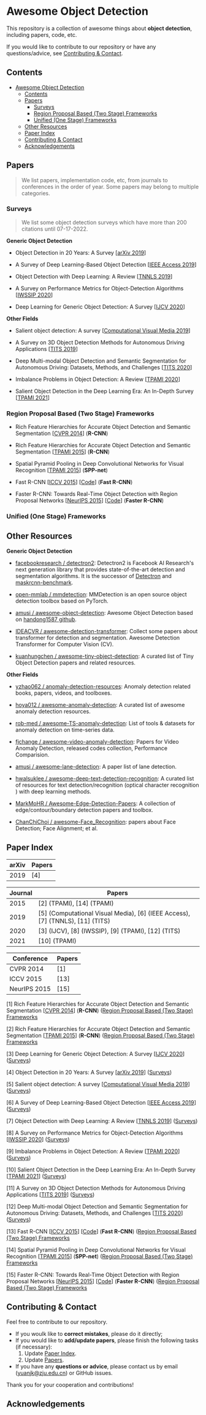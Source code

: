 # Awesome Object Detection

This repository is a collection of awesome things about **object detection**, including papers, code, etc.

If you would like to contribute to our repository or have any questions/advice, see [Contributing & Contact](#contributing--contact).

## Contents

- [Awesome Object Detection](#awesome-object-detection)
  - [Contents](#contents)
  - [Papers](#papers)
    - [Surveys](#surveys)
    - [Region Proposal Based (Two Stage) Frameworks](#region-proposal-based-two-stage-frameworks)
    - [Unified (One Stage) Frameworks](#unified-one-stage-frameworks)
  - [Other Resources](#other-resources)
  - [Paper Index](#paper-index)
  - [Contributing & Contact](#contributing--contact)
  - [Acknowledgements](#acknowledgements)

## Papers

> We list papers, implementation code, etc, from journals to conferences in the order of year. Some papers may belong to multiple categories.

### Surveys

> We list some object detection surveys which have more than 200 citations until 07-17-2022. 

**Generic Object Detection**

- Object Detection in 20 Years: A Survey [[arXiv 2019](https://arxiv.org/pdf/1905.05055.pdf%C2%A0%EF%BC%88PS)]

- A Survey of Deep Learning-Based Object Detection [[IEEE Access 2019](https://ieeexplore.ieee.org/stamp/stamp.jsp?arnumber=8825470)]

- Object Detection with Deep Learning: A Review [[TNNLS 2019](https://arxiv.org/pdf/1807.05511.pdf&usg=ALkJrhhpApwNJOmg83O8p2Ua76PNh6tR8A)]

- A Survey on Performance Metrics for Object-Detection Algorithms [[IWSSIP 2020](https://www.researchgate.net/profile/Rafael-Padilla/publication/343194514_A_Survey_on_Performance_Metrics_for_Object-Detection_Algorithms/links/5f1b5a5e45851515ef478268/A-Survey-on-Performance-Metrics-for-Object-Detection-Algorithms.pdf)]

- Deep Learning for Generic Object Detection: A Survey [[IJCV 2020](https://link.springer.com/article/10.1007/s11263-019-01247-4)]


**Other Fields**

- Salient object detection: A survey [[Computational Visual Media 2019](https://link.springer.com/content/pdf/10.1007/s41095-019-0149-9.pdf)]

- A Survey on 3D Object Detection Methods for Autonomous Driving Applications [[TITS 2019](http://wrap.warwick.ac.uk/114314/1/WRAP-survey-3D-object-detection-methods-autonomous-driving-applications-Arnold-2019.pdf?ref=https://githubhelp.com)]

- Deep Multi-modal Object Detection and Semantic Segmentation for Autonomous Driving: Datasets, Methods, and Challenges [[TITS 2020](https://arxiv.org/pdf/1902.07830.pdf)]

- Imbalance Problems in Object Detection: A Review [[TPAMI 2020](https://arxiv.org/pdf/1909.00169)]

- Salient Object Detection in the Deep Learning Era: An In-Depth Survey [[TPAMI 2021](https://arxiv.org/pdf/1904.09146.pdf%C2%A0%E8%8B%A5%E6%9C%89%E4%B8%AA%E4%BA%BA%E8%AF%AF%E5%8C%BA%E5%8F%8A%E7%BF%BB%E8%AF%91%E9%94%99%E8%AF%AF%EF%BC%8C%E6%81%B3%E8%AF%B7%E5%8F%8A%E6%97%B6%E8%AF%84%E8%AE%BA%E6%8C%87%E6%AD%A3%E3%80%82)]

### Region Proposal Based (Two Stage) Frameworks

- Rich Feature Hierarchies for Accurate Object Detection and Semantic Segmentation [[CVPR 2014](https://openaccess.thecvf.com/content_cvpr_2014/papers/Girshick_Rich_Feature_Hierarchies_2014_CVPR_paper.pdf)] (**R-CNN**)

- Rich Feature Hierarchies for Accurate Object Detection and Semantic Segmentation [[TPAMI 2015](https://ieeexplore.ieee.org/ielaam/34/7346524/7112511-aam.pdf)] (**R-CNN**)

- Spatial Pyramid Pooling in Deep Convolutional Networks for Visual Recognition [[TPAMI 2015](https://arxiv.org/abs/1406.4729)] (**SPP-net**)

- Fast R-CNN [[ICCV 2015](https://openaccess.thecvf.com/content_iccv_2015/papers/Girshick_Fast_R-CNN_ICCV_2015_paper.pdf)] [[Code](https://github.com/rbgirshick/fast-rcnn)] (**Fast R-CNN**)

- Faster R-CNN: Towards Real-Time Object Detection with Region Proposal Networks [[NeurIPS 2015](https://proceedings.neurips.cc/paper/2015/file/14bfa6bb14875e45bba028a21ed38046-Paper.pdf)] [[Code](https://github.com/ShaoqingRen/faster_rcnn)] (**Faster R-CNN**)

### Unified (One Stage) Frameworks

## Other Resources

**Generic Object Detection**
- [facebookresearch / detectron2](https://github.com/facebookresearch/detectron2): Detectron2 is Facebook AI Research's next generation library that provides state-of-the-art detection and segmentation algorithms. It is the successor of [Detectron](https://github.com/facebookresearch/Detectron/) and [maskrcnn-benchmark](https://github.com/facebookresearch/maskrcnn-benchmark/).

- [open-mmlab / mmdetection](https://github.com/open-mmlab/mmdetection): MMDetection is an open source object detection toolbox based on PyTorch.

- [amusi / awesome-object-detection](https://github.com/amusi/awesome-object-detection): Awesome Object Detection based on [handong1587 github](https://handong1587.github.io/deep_learning/2015/10/09/object-detection.html).

- [IDEACVR / awesome-detection-transformer](https://github.com/IDEACVR/awesome-detection-transformer): Collect some papers about transformer for detection and segmentation. Awesome Detection Transformer for Computer Vision (CV).

- [kuanhungchen / awesome-tiny-object-detection](https://github.com/kuanhungchen/awesome-tiny-object-detection): A curated list of Tiny Object Detection papers and related resources.

**Other Fields**
- [yzhao062 / anomaly-detection-resources](https://github.com/yzhao062/anomaly-detection-resources): Anomaly detection related books, papers, videos, and toolboxes.

- [hoya012 / awesome-anomaly-detection](https://github.com/hoya012/awesome-anomaly-detection): A curated list of awesome anomaly detection resources.

- [rob-med / awesome-TS-anomaly-detection](https://github.com/rob-med/awesome-TS-anomaly-detection): List of tools & datasets for anomaly detection on time-series data.

- [fjchange / awesome-video-anomaly-detection](https://github.com/fjchange/awesome-video-anomaly-detection): Papers for Video Anomaly Detection, released codes collection, Performance Comparision.

- [amusi / awesome-lane-detection](https://github.com/amusi/awesome-lane-detection): A paper list of lane detection. 

- [hwalsuklee / awesome-deep-text-detection-recognition](https://github.com/hwalsuklee/awesome-deep-text-detection-recognition): A curated list of resources for text detection/recognition (optical character recognition ) with deep learning methods.

- [MarkMoHR / Awesome-Edge-Detection-Papers](https://github.com/MarkMoHR/Awesome-Edge-Detection-Papers): A collection of edge/contour/boundary detection papers and toolbox.

- [ChanChiChoi / awesome-Face_Recognition](https://github.com/ChanChiChoi/awesome-Face_Recognition): papers about Face Detection; Face Alignment; et al.

## Paper Index

| arXiv  |  Papers  |
|  ----  | ----  |
|  2019  |  [4]  |

| Journal  |  Papers  |
|  ----  | ----  |
|  2015  |  [2] (TPAMI), [14] (TPAMI)  |
|  2019  |  [5] (Computational Visual Media), [6] (IEEE Access), [7] (TNNLS), [11] (TITS)  |
|  2020  |  [3] (IJCV), [8] (IWSSIP), [9] (TPAMI), [12] (TITS)  |
|  2021  |  [10] (TPAMI)  |

| Conference  |  Papers  |
|  ----  | ----  |
|  CVPR 2014  |  [1]  |
|  ICCV 2015  |  [13]  |
|  NeurIPS 2015  |  [15]  |

[1] Rich Feature Hierarchies for Accurate Object Detection and Semantic Segmentation [[CVPR 2014](https://openaccess.thecvf.com/content_cvpr_2014/papers/Girshick_Rich_Feature_Hierarchies_2014_CVPR_paper.pdf)] (**R-CNN**) ([Region Proposal Based (Two Stage) Frameworks](#region-proposal-based-two-stage-frameworks)

[2] Rich Feature Hierarchies for Accurate Object Detection and Semantic Segmentation [[TPAMI 2015](https://ieeexplore.ieee.org/ielaam/34/7346524/7112511-aam.pdf)] (**R-CNN**) ([Region Proposal Based (Two Stage) Frameworks](#region-proposal-based-two-stage-frameworks)

[3] Deep Learning for Generic Object Detection: A Survey [[IJCV 2020](https://link.springer.com/article/10.1007/s11263-019-01247-4)] ([Surveys](#surveys))

[4] Object Detection in 20 Years: A Survey [[arXiv 2019](https://arxiv.org/pdf/1905.05055.pdf%C2%A0%EF%BC%88PS)] ([Surveys](#surveys))

[5] Salient object detection: A survey [[Computational Visual Media 2019](https://link.springer.com/content/pdf/10.1007/s41095-019-0149-9.pdf)] ([Surveys](#surveys))

[6] A Survey of Deep Learning-Based Object Detection [[IEEE Access 2019](https://ieeexplore.ieee.org/stamp/stamp.jsp?arnumber=8825470)] ([Surveys](#surveys))

[7] Object Detection with Deep Learning: A Review [[TNNLS 2019](https://arxiv.org/pdf/1807.05511.pdf&usg=ALkJrhhpApwNJOmg83O8p2Ua76PNh6tR8A)] ([Surveys](#surveys))

[8] A Survey on Performance Metrics for Object-Detection Algorithms [[IWSSIP 2020](https://www.researchgate.net/profile/Rafael-Padilla/publication/343194514_A_Survey_on_Performance_Metrics_for_Object-Detection_Algorithms/links/5f1b5a5e45851515ef478268/A-Survey-on-Performance-Metrics-for-Object-Detection-Algorithms.pdf)] ([Surveys](#surveys))

[9] Imbalance Problems in Object Detection: A Review [[TPAMI 2020](https://arxiv.org/pdf/1909.00169)] ([Surveys](#surveys))

[10] Salient Object Detection in the Deep Learning Era: An In-Depth Survey [[TPAMI 2021](https://arxiv.org/pdf/1904.09146.pdf%C2%A0%E8%8B%A5%E6%9C%89%E4%B8%AA%E4%BA%BA%E8%AF%AF%E5%8C%BA%E5%8F%8A%E7%BF%BB%E8%AF%91%E9%94%99%E8%AF%AF%EF%BC%8C%E6%81%B3%E8%AF%B7%E5%8F%8A%E6%97%B6%E8%AF%84%E8%AE%BA%E6%8C%87%E6%AD%A3%E3%80%82)] ([Surveys](#surveys))

[11] A Survey on 3D Object Detection Methods for Autonomous Driving Applications [[TITS 2019](http://wrap.warwick.ac.uk/114314/1/WRAP-survey-3D-object-detection-methods-autonomous-driving-applications-Arnold-2019.pdf?ref=https://githubhelp.com)] ([Surveys](#surveys))

[12] Deep Multi-modal Object Detection and Semantic Segmentation for Autonomous Driving: Datasets, Methods, and Challenges [[TITS 2020](https://arxiv.org/pdf/1902.07830.pdf)] ([Surveys](#surveys))

[13] Fast R-CNN [[ICCV 2015](https://openaccess.thecvf.com/content_iccv_2015/papers/Girshick_Fast_R-CNN_ICCV_2015_paper.pdf)] [[Code](https://github.com/rbgirshick/fast-rcnn)] (**Fast R-CNN**) ([Region Proposal Based (Two Stage) Frameworks](#region-proposal-based-two-stage-frameworks)

[14] Spatial Pyramid Pooling in Deep Convolutional Networks for Visual Recognition [[TPAMI 2015](https://arxiv.org/abs/1406.4729)] (**SPP-net**) ([Region Proposal Based (Two Stage) Frameworks](#region-proposal-based-two-stage-frameworks)

[15] Faster R-CNN: Towards Real-Time Object Detection with Region Proposal Networks [[NeurIPS 2015](https://proceedings.neurips.cc/paper/2015/file/14bfa6bb14875e45bba028a21ed38046-Paper.pdf)] [[Code](https://github.com/ShaoqingRen/faster_rcnn)] (**Faster R-CNN**) ([Region Proposal Based (Two Stage) Frameworks](#region-proposal-based-two-stage-frameworks)

## Contributing & Contact

Feel free to contribute to our repository.

- If you woulk like to **correct mistakes**, please do it directly;
- If you would like to **add/update papers**, please finish the following tasks (if necessary):
    1. Update [Paper Index](#paper-index).
    2. Update [Papers](#papers).
- If you have any **questions or advice**, please contact us by email (yuanjk@zju.edu.cn) or GitHub issues.

Thank you for your cooperation and contributions!

## Acknowledgements
